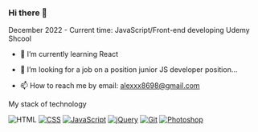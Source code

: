 ### Hi there 👋

December 2022 - Current time: JavaScript/Front-end developing Udemy Shcool

- 🌱 I’m currently learning React

- 👯 I’m looking for a job on a position junior JS developer position...

 - 📫 How to reach me by email: alexxx8698@gmail.com
 
 My stack of technology

 <img src="https://camo.githubusercontent.com/fc69f921ea80d2bbf77cddd242af81a3d4803165e4fddb187ad1cb635d20dc5a/68747470733a2f2f696d672e736869656c64732e696f2f62616467652f2d48544d4c2d3333333f7374796c653d666f722d7468652d6261646765266c6f676f3d68746d6c35" alt="HTML" data-canonical-src="https://img.shields.io/badge/-HTML-E34F26?style=for-the-badge&amp;logo=html5" style="max-width: 100%;"> <a target="_blank" rel="noopener noreferrer nofollow" href="https://camo.githubusercontent.com/2b49b2bf90302cbf8d066b13547d85bf09ecef2ed4274f82b6605d9a847eb286/68747470733a2f2f696d672e736869656c64732e696f2f62616467652f2d4353532d3333333f7374796c653d666f722d7468652d6261646765266c6f676f3d63737333266c6f676f436f6c6f723d626c7565"><img src="https://camo.githubusercontent.com/2b49b2bf90302cbf8d066b13547d85bf09ecef2ed4274f82b6605d9a847eb286/68747470733a2f2f696d672e736869656c64732e696f2f62616467652f2d4353532d3333333f7374796c653d666f722d7468652d6261646765266c6f676f3d63737333266c6f676f436f6c6f723d626c7565" alt="CSS" data-canonical-src="https://img.shields.io/badge/-CSS-333?style=for-the-badge&amp;logo=css3&amp;logoColor=blue" style="max-width: 100%;"></a> <a target="_blank" rel="noopener noreferrer nofollow" href="https://camo.githubusercontent.com/dd6e432fef460b39933185c21109e73b9796354526b0f394a32e224147db78ae/68747470733a2f2f696d672e736869656c64732e696f2f62616467652f2d4a6176615363726970742d3333333f7374796c653d666f722d7468652d6261646765266c6f676f3d6a617661736372697074"><img src="https://camo.githubusercontent.com/dd6e432fef460b39933185c21109e73b9796354526b0f394a32e224147db78ae/68747470733a2f2f696d672e736869656c64732e696f2f62616467652f2d4a6176615363726970742d3333333f7374796c653d666f722d7468652d6261646765266c6f676f3d6a617661736372697074" alt="JavaScript" data-canonical-src="https://img.shields.io/badge/-JavaScript-333?style=for-the-badge&amp;logo=javascript" style="max-width: 100%;"></a> <a target="_blank" rel="noopener noreferrer nofollow" href="https://camo.githubusercontent.com/bbbe894fe4471d0fbc65a9d336922df95aae19c6907bb5dd0d4aca8ee2651d79/68747470733a2f2f696d672e736869656c64732e696f2f62616467652f2d6a51756572792d3333333f7374796c653d666f722d7468652d6261646765266c6f676f3d6a5175657279266c6f676f436f6c6f723d626c7565"><img src="https://camo.githubusercontent.com/bbbe894fe4471d0fbc65a9d336922df95aae19c6907bb5dd0d4aca8ee2651d79/68747470733a2f2f696d672e736869656c64732e696f2f62616467652f2d6a51756572792d3333333f7374796c653d666f722d7468652d6261646765266c6f676f3d6a5175657279266c6f676f436f6c6f723d626c7565" alt="jQuery" data-canonical-src="https://img.shields.io/badge/-jQuery-333?style=for-the-badge&amp;logo=jQuery&amp;logoColor=blue" style="max-width: 100%;"></a> <a target="_blank" rel="noopener noreferrer nofollow" href="https://camo.githubusercontent.com/ecd61797542a3c4aadde178e2f6aac49f125c95f1d7249d6972304b91a4da8b8/68747470733a2f2f696d672e736869656c64732e696f2f62616467652f2d4769742d3333333f7374796c653d666f722d7468652d6261646765266c6f676f3d476974"><img src="https://camo.githubusercontent.com/ecd61797542a3c4aadde178e2f6aac49f125c95f1d7249d6972304b91a4da8b8/68747470733a2f2f696d672e736869656c64732e696f2f62616467652f2d4769742d3333333f7374796c653d666f722d7468652d6261646765266c6f676f3d476974" alt="Git" data-canonical-src="https://img.shields.io/badge/-Git-333?style=for-the-badge&amp;logo=Git" style="max-width: 100%;"></a> <a target="_blank" rel="noopener noreferrer nofollow" href="https://camo.githubusercontent.com/58b100bd157e62cc80967b91cc0530980df1a418895a0a266d727283952f4b9c/68747470733a2f2f696d672e736869656c64732e696f2f62616467652f2d50686f746f73686f702d3333333f7374796c653d666f722d7468652d6261646765266c6f676f3d50686f746f73686f70"><img src="https://camo.githubusercontent.com/58b100bd157e62cc80967b91cc0530980df1a418895a0a266d727283952f4b9c/68747470733a2f2f696d672e736869656c64732e696f2f62616467652f2d50686f746f73686f702d3333333f7374796c653d666f722d7468652d6261646765266c6f676f3d50686f746f73686f70" alt="Photoshop" data-canonical-src="https://img.shields.io/badge/-Webpack-333?style=for-the-badge&amp;logo=Photoshop" style="max-width: 100%;"></a>
